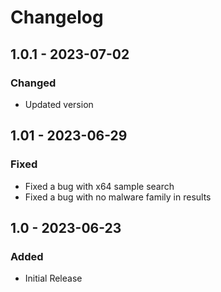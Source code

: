 # Changelog


## 1.0.1 - 2023-07-02

### Changed
 - Updated version

## 1.01 - 2023-06-29

### Fixed
 - Fixed a bug with x64 sample search
 - Fixed a bug with no malware family in results

## 1.0 - 2023-06-23

### Added
 - Initial Release